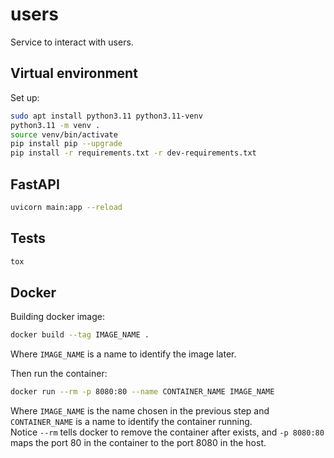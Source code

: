 # users

Service to interact with users.

## Virtual environment

Set up:

```bash
sudo apt install python3.11 python3.11-venv
python3.11 -m venv .
source venv/bin/activate
pip install pip --upgrade
pip install -r requirements.txt -r dev-requirements.txt
```

## FastAPI

```bash
uvicorn main:app --reload
```

## Tests

```bash
tox
```

## Docker

Building docker image:

```bash
docker build --tag IMAGE_NAME .
```

Where `IMAGE_NAME` is a name to identify the image later.

Then run the container:

```bash
docker run --rm -p 8080:80 --name CONTAINER_NAME IMAGE_NAME
```

Where `IMAGE_NAME` is the name chosen in the previous step and `CONTAINER_NAME`
is a name to identify the container running.  
Notice `--rm` tells docker to remove the container after exists, and
`-p 8080:80` maps the port 80 in the container to the port 8080 in the host.

